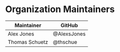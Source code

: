 # Organization Maintainers

| Maintainer     | GitHub      |
|----------------|-------------|
| Alex Jones     | @AlexsJones |
| Thomas Schuetz | @thschue    |
